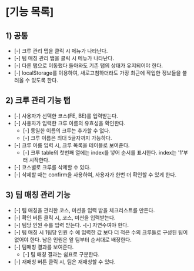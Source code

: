 # [기능 목록]

## 1) 공통

- [-] 크루 관리 탭을 클릭 시 메뉴가 나타난다.
- [-] 팀 매칭 관리 탭을 클릭 시 메뉴가 나타난다.
- [-] 다른 탭으로 이동했다 돌아와도 기존 탭의 상태가 유지되어야 한다.
- [-] localStorage를 이용하여, 새로고침하더라도 가장 최근에 작업한 정보들을 불러올 수 있도록 한다.

## 2) 크루 관리 기능 탭

- [-] 사용자가 선택한 코스(FE, BE)를 입력받는다.
- [-] 사용자가 입력한 크루 이름의 유효성을 확인한다.
  - [-] 동일한 이름의 크루는 추가할 수 없다.
  - [-] 크루 이름은 최대 5글자까지 가능하다.
- [-] 크루 이름 입력 시, 크루 목록을 테이블로 보여준다.
  - [-] 크루 table의 첫번째 열에는 index를 넣어 순서를 표시한다. index는 '1'부터 시작한다.
- [-] 코스별로 크루를 삭제할 수 있다.
- [-] 삭제할 때는 confirm을 사용하여, 사용자가 한번 더 확인할 수 있게 한다.

## 3) 팀 매칭 관리 기능

- [-] 팀 매칭을 관리한 코스, 미션을 입력 받을 체크리스트를 만든다.
- [-] 확인 버튼 클릭 시, 코스, 미션을 입력받는다.
- [-] 팀당 인원 수를 입력 받는다. -[-] 자연수여야 한다.
- [-] 팀 매칭 시 1팀당 인원 수 에 입력한 값 보다 더 적은 수의 크루들로 구성된 팀이 없어야 한다. 남은 인원은 앞 팀부터 순서대로 배정한다.
- [-] 팀매칭 결과를 보여준다.
  - [-] 팀 매칭 결과는 쉼표로 구분한다.
- [-] 재매칭 버튼 클릭 시, 팀은 재매칭할 수 있다.
